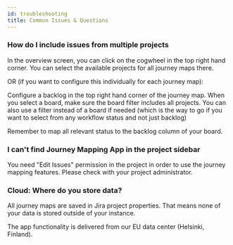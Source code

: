 ```yaml
---
id: troubleshooting
title: Common Issues & Questions
---
```


### How do I include issues from multiple projects

In the overview screen, you can click on the cogwheel in the top right hand corner.
You can select the available projects for all journey maps there.

OR (if you want to configure this individually for each journey map):

Configure a backlog in the top right hand corner of the journey map.
When you select a board, make sure the board filter includes
all projects. You can also use a filter instead of a board if needed (which is the way to go
if you want to select from any workflow status and not just backlog)

Remember to map all relevant status to the backlog column of your board.

### I can't find Journey Mapping App in the project sidebar

You need "Edit Issues" permission in the project in order to use the journey mapping features. 
Please check with your project administrator.

### Cloud: Where do you store data?

All journey maps are saved in Jira project properties. That means none of your data is stored
outside of your instance.

The app functionality is delivered from our EU data center (Helsinki, Finland).

